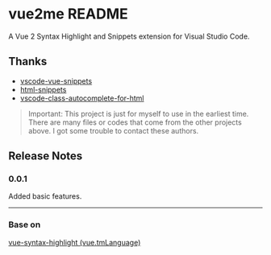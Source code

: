# vue2me README

A Vue 2 Syntax Highlight and Snippets extension for Visual Studio Code. 

## Thanks

- [vscode-vue-snippets](https://github.com/hollowtree/vscode-vue-snippets)
- [html-snippets](https://github.com/abusaidm/html-snippets)
- [vscode-class-autocomplete-for-html](https://github.com/AESSoft/vscode-class-autocomplete-for-html)

> Important: This project is just for myself to use in the earliest time. There are many files or codes that come from the other projects above. I got some trouble to contact these authors.

## Release Notes

### 0.0.1

Added basic features.

-----------------------------------------------------------------------------------------------------------

### Base on
[vue-syntax-highlight (vue.tmLanguage)](https://github.com/vuejs/vue-syntax-highlight/blob/master/vue.tmLanguage)
